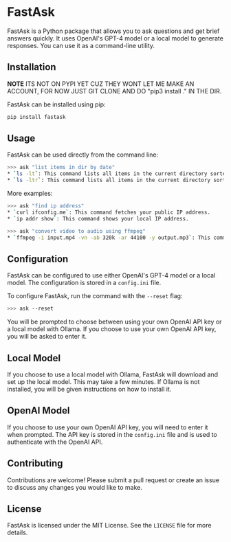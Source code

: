 # FastAsk

FastAsk is a Python package that allows you to ask questions and get brief answers quickly. It uses OpenAI's GPT-4 model or a local model to generate responses. You can use it as a command-line utility.

## Installation

**NOTE** 
ITS NOT ON PYPI YET CUZ THEY WONT LET ME MAKE AN ACCOUNT, FOR NOW JUST GIT CLONE AND DO "pip3 install ." IN THE DIR.

FastAsk can be installed using pip:

```bash
pip install fastask
```

## Usage

FastAsk can be used directly from the command line:

```bash
>>> ask "list items in dir by date"
* `ls -lt`: This command lists all items in the current directory sorted by modification time, newest first.  
* `ls -ltr`: This command lists all items in the current directory sorted by modification time, oldest first.
```

More examples:

```bash
>>> ask "find ip address"
* `curl ifconfig.me`: This command fetches your public IP address.
* `ip addr show`: This command shows your local IP address.
```

```bash
>>> ask "convert video to audio using ffmpeg"
* `ffmpeg -i input.mp4 -vn -ab 320k -ar 44100 -y output.mp3`: This command converts a video file (input.mp4) to an audio file (output.mp3) using ffmpeg.
```

## Configuration

FastAsk can be configured to use either OpenAI's GPT-4 model or a local model. The configuration is stored in a `config.ini` file.

To configure FastAsk, run the command with the `--reset` flag:

```bash
>>> ask --reset
```

You will be prompted to choose between using your own OpenAI API key or a local model with Ollama. If you choose to use your own OpenAI API key, you will be asked to enter it.

## Local Model

If you choose to use a local model with Ollama, FastAsk will download and set up the local model. This may take a few minutes. If Ollama is not installed, you will be given instructions on how to install it.

## OpenAI Model

If you choose to use your own OpenAI API key, you will need to enter it when prompted. The API key is stored in the `config.ini` file and is used to authenticate with the OpenAI API.

## Contributing

Contributions are welcome! Please submit a pull request or create an issue to discuss any changes you would like to make.

## License

FastAsk is licensed under the MIT License. See the `LICENSE` file for more details.
